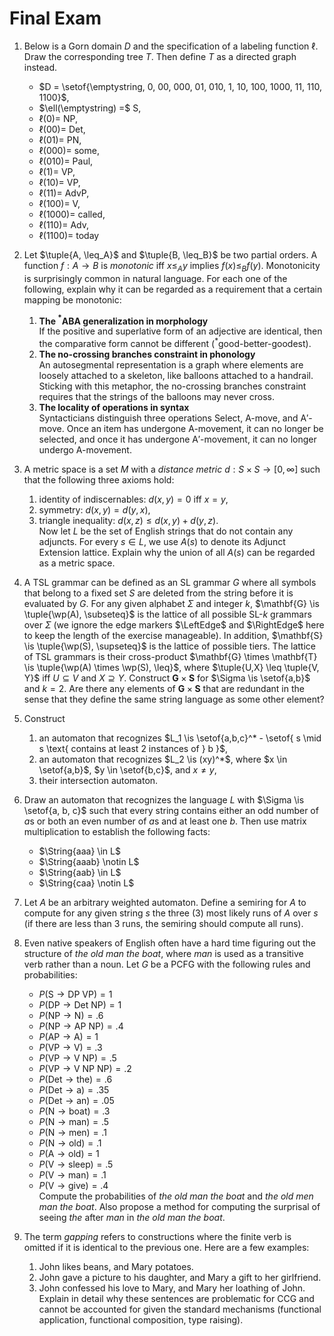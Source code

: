 # Final Exam

1.  Below is a Gorn domain $D$ and the specification of a labeling function $\ell$.
    Draw the corresponding tree $T$.
    Then define $T$ as a directed graph instead.
    - $D = \setof{\emptystring, 0, 00, 000, 01, 010, 1, 10, 100, 1000, 11, 110, 1100}$,
    - $\ell(\emptystring) =$ S,
    - $\ell(0) =$ NP,
    - $\ell(00) =$ Det,
    - $\ell(01) =$ PN,
    - $\ell(000) =$ some,
    - $\ell(010) =$ Paul,
    - $\ell(1) =$ VP,
    - $\ell(10) =$ VP,
    - $\ell(11) =$ AdvP,
    - $\ell(100) =$ V,
    - $\ell(1000) =$ called,
    - $\ell(110) =$ Adv,
    - $\ell(1100) =$ today

1.  Let $\tuple{A, \leq_A}$ and $\tuple{B, \leq_B}$ be two partial orders.
    A function $f: A \rightarrow B$ is *monotonic* iff $x \leq_A y$ implies $f(x) \leq_B f(y)$.
    Monotonicity is surprisingly common in natural language.
    For each one of the following, explain why it can be regarded as a requirement that a certain mapping be monotonic:
    1. **The $^*$ABA generalization in morphology**  
       If the positive and superlative form of an adjective are identical, then the comparative form cannot be different ($^*$good-better-goodest).
    1. **The no-crossing branches constraint in phonology**  
       An autosegmental representation is a graph where elements are loosely attached to a skeleton, like balloons attached to a handrail.
       Sticking with this metaphor, the no-crossing branches constraint requires that the strings of the balloons may never cross.
    1. **The locality of operations in syntax**  
       Syntacticians distinguish three operations Select, A-move, and A$'$-move. Once an item has undergone A-movement, it can no longer be selected, and once it has undergone A$'$-movement, it can no longer undergo A-movement.

1.  A metric space is a set $M$ with a *distance metric* $d: S \times S \rightarrow [0,\infty]$ such that the following three axioms hold:
    1. identity of indiscernables: $d(x,y) = 0$ iff $x = y$,
    1. symmetry: $d(x,y) = d(y,x)$,
    1. triangle inequality: $d(x,z) \leq d(x,y) + d(y,z)$.  
    Now let $L$ be the set of English strings that do not contain any adjuncts.
    For every $s \in L$, we use $A(s)$ to denote its Adjunct Extension lattice.
    Explain why the union of all $A(s)$ can be regarded as a metric space.
    
1.  A TSL grammar can be defined as an SL grammar $G$ where all symbols that belong to a fixed set $S$ are deleted from the string before it is evaluated by $G$.
    For any given alphabet $\Sigma$ and integer $k$, $\mathbf{G} \is \tuple{\wp(A), \subseteq}$ is the lattice of all possible SL-$k$ grammars over $\Sigma$ (we ignore the edge markers $\LeftEdge$ and $\RightEdge$ here to keep the length of the exercise manageable). 
    In addition, $\mathbf{S} \is \tuple{\wp(S), \supseteq}$ is the lattice of possible tiers.
    The lattice of TSL grammars is their cross-product $\mathbf{G} \times \mathbf{T} \is \tuple{\wp(A) \times \wp(S), \leq}$, where $\tuple{U,X} \leq \tuple{V, Y}$ iff $U \subseteq V$ and $X \supseteq Y$.
    Construct $\mathbf{G} \times \mathbf{S}$ for $\Sigma \is \setof{a,b}$ and $k = 2$.
    Are there any elements of $\mathbf{G} \times \mathbf{S}$ that are redundant in the sense that they define the same string language as some other element?

1.  Construct
    1. an automaton that recognizes $L_1 \is \setof{a,b,c}^* - \setof{ s \mid s \text{ contains at least 2 instances of } b }$,
    1. an automaton that recognizes $L_2 \is (xy)^*$, where $x \in \setof{a,b}$, $y \in \setof{b,c}$, and $x \neq y$,
    1. their intersection automaton.

1.  Draw an automaton that recognizes the language $L$ with $\Sigma \is \setof{a, b, c}$ such that every string contains either an odd number of $a$s or both an even number of $a$s and at least one $b$.
    Then use matrix multiplication to establish the following facts:
    - $\String{aaa} \in L$
    - $\String{aaab} \notin L$
    - $\String{aab} \in L$
    - $\String{caa} \notin L$

1.  Let $A$ be an arbitrary weighted automaton.
    Define a semiring for $A$ to compute for any given string $s$ the three (3) most likely runs of $A$ over $s$ (if there are less than 3 runs, the semiring should compute all runs).

1.  Even native speakers of English often have a hard time figuring out the structure of *the old man the boat*, where *man* is used as a transitive verb rather than a noun.
    Let $G$ be a PCFG with the following rules and probabilities:
    - $P(\text{S} \rightarrow \text{DP}\ \text{VP}) = 1$
    - $P(\text{DP} \rightarrow \text{Det}\ \text{NP}) = 1$
    - $P(\text{NP} \rightarrow \text{N}) = .6$
    - $P(\text{NP} \rightarrow \text{AP}\ \text{NP}) = .4$
    - $P(\text{AP} \rightarrow \text{A}) = 1$
    - $P(\text{VP} \rightarrow \text{V}) = .3$
    - $P(\text{VP} \rightarrow \text{V}\ \text{NP}) = .5$
    - $P(\text{VP} \rightarrow \text{V}\ \text{NP}\ \text{NP}) = .2$
    - $P(\text{Det} \rightarrow \text{the}) = .6$
    - $P(\text{Det} \rightarrow \text{a}) = .35$
    - $P(\text{Det} \rightarrow \text{an}) = .05$
    - $P(\text{N} \rightarrow \text{boat}) = .3$
    - $P(\text{N} \rightarrow \text{man}) = .5$
    - $P(\text{N} \rightarrow \text{men}) = .1$
    - $P(\text{N} \rightarrow \text{old}) = .1$
    - $P(\text{A} \rightarrow \text{old}) = 1$
    - $P(\text{V} \rightarrow \text{sleep}) = .5$
    - $P(\text{V} \rightarrow \text{man}) = .1$
    - $P(\text{V} \rightarrow \text{give}) = .4$  
    Compute the probabilities of *the old man the boat* and *the old men man the boat*.
    Also propose a method for computing the surprisal of seeing *the* after *man* in *the old man the boat*.

1.  The term *gapping* refers to constructions where the finite verb is omitted if it is identical to the previous one.
    Here are a few examples:
    1. John likes beans, and Mary potatoes.
    1. John gave a picture to his daughter, and Mary a gift to her girlfriend.
    1. John confessed his love to Mary, and Mary her loathing of John.  
    Explain in detail why these sentences are problematic for CCG and cannot be accounted for given the standard mechanisms (functional application, functional composition, type raising).
